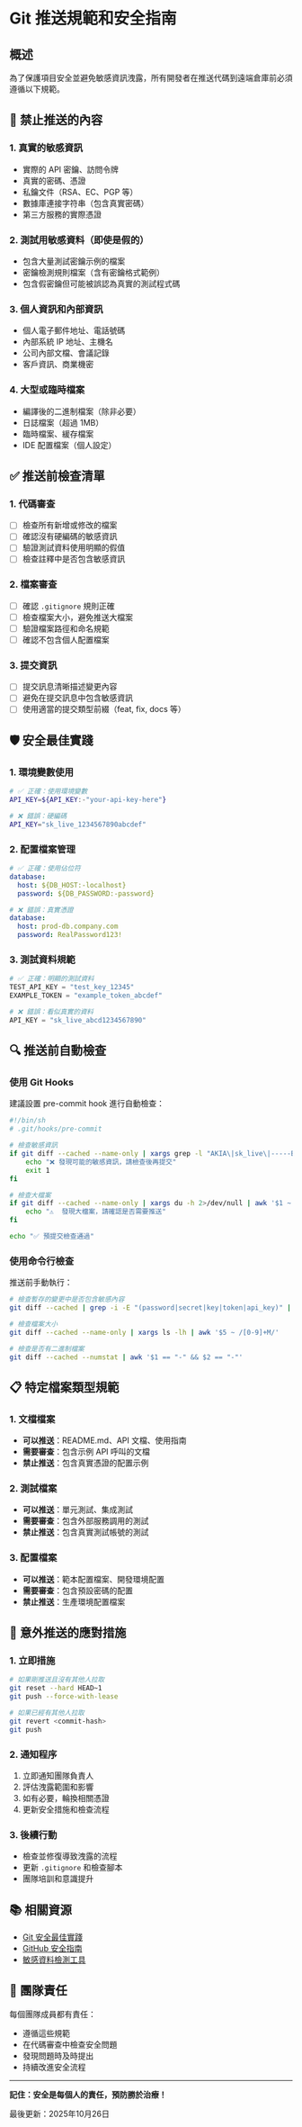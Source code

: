 # Git 推送規範和安全指南

## 概述

為了保護項目安全並避免敏感資訊洩露，所有開發者在推送代碼到遠端倉庫前必須遵循以下規範。

## 🚫 禁止推送的內容

### 1. 真實的敏感資訊
- 實際的 API 密鑰、訪問令牌
- 真實的密碼、憑證
- 私鑰文件（RSA、EC、PGP 等）
- 數據庫連接字符串（包含真實密碼）
- 第三方服務的實際憑證

### 2. 測試用敏感資料（即使是假的）
- 包含大量測試密鑰示例的檔案
- 密鑰檢測規則檔案（含有密鑰格式範例）
- 包含假密鑰但可能被誤認為真實的測試程式碼

### 3. 個人資訊和內部資訊
- 個人電子郵件地址、電話號碼
- 內部系統 IP 地址、主機名
- 公司內部文檔、會議記錄
- 客戶資訊、商業機密

### 4. 大型或臨時檔案
- 編譯後的二進制檔案（除非必要）
- 日誌檔案（超過 1MB）
- 臨時檔案、緩存檔案
- IDE 配置檔案（個人設定）

## ✅ 推送前檢查清單

### 1. 代碼審查
- [ ] 檢查所有新增或修改的檔案
- [ ] 確認沒有硬編碼的敏感資訊
- [ ] 驗證測試資料使用明顯的假值
- [ ] 檢查註釋中是否包含敏感資訊

### 2. 檔案審查
- [ ] 確認 `.gitignore` 規則正確
- [ ] 檢查檔案大小，避免推送大檔案
- [ ] 驗證檔案路徑和命名規範
- [ ] 確認不包含個人配置檔案

### 3. 提交資訊
- [ ] 提交訊息清晰描述變更內容
- [ ] 避免在提交訊息中包含敏感資訊
- [ ] 使用適當的提交類型前綴（feat, fix, docs 等）

## 🛡️ 安全最佳實踐

### 1. 環境變數使用
```bash
# ✅ 正確：使用環境變數
API_KEY=${API_KEY:-"your-api-key-here"}

# ❌ 錯誤：硬編碼
API_KEY="sk_live_1234567890abcdef"
```

### 2. 配置檔案管理
```yaml
# ✅ 正確：使用佔位符
database:
  host: ${DB_HOST:-localhost}
  password: ${DB_PASSWORD:-password}

# ❌ 錯誤：真實憑證
database:
  host: prod-db.company.com
  password: RealPassword123!
```

### 3. 測試資料規範
```python
# ✅ 正確：明顯的測試資料
TEST_API_KEY = "test_key_12345"
EXAMPLE_TOKEN = "example_token_abcdef"

# ❌ 錯誤：看似真實的資料
API_KEY = "sk_live_abcd1234567890"
```

## 🔍 推送前自動檢查

### 使用 Git Hooks
建議設置 pre-commit hook 進行自動檢查：

```bash
#!/bin/sh
# .git/hooks/pre-commit

# 檢查敏感資訊
if git diff --cached --name-only | xargs grep -l "AKIA\|sk_live\|-----BEGIN" 2>/dev/null; then
    echo "❌ 發現可能的敏感資訊，請檢查後再提交"
    exit 1
fi

# 檢查大檔案
if git diff --cached --name-only | xargs du -h 2>/dev/null | awk '$1 ~ /[0-9]+M/ {print $2}'; then
    echo "⚠️  發現大檔案，請確認是否需要推送"
fi

echo "✅ 預提交檢查通過"
```

### 使用命令行檢查
推送前手動執行：

```bash
# 檢查暫存的變更中是否包含敏感內容
git diff --cached | grep -i -E "(password|secret|key|token|api_key)" | head -5

# 檢查檔案大小
git diff --cached --name-only | xargs ls -lh | awk '$5 ~ /[0-9]+M/'

# 檢查是否有二進制檔案
git diff --cached --numstat | awk '$1 == "-" && $2 == "-"'
```

## 📋 特定檔案類型規範

### 1. 文檔檔案
- **可以推送**：README.md、API 文檔、使用指南
- **需要審查**：包含示例 API 呼叫的文檔
- **禁止推送**：包含真實憑證的配置示例

### 2. 測試檔案
- **可以推送**：單元測試、集成測試
- **需要審查**：包含外部服務調用的測試
- **禁止推送**：包含真實測試帳號的測試

### 3. 配置檔案
- **可以推送**：範本配置檔案、開發環境配置
- **需要審查**：包含預設密碼的配置
- **禁止推送**：生產環境配置檔案

## 🚨 意外推送的應對措施

### 1. 立即措施
```bash
# 如果剛推送且沒有其他人拉取
git reset --hard HEAD~1
git push --force-with-lease

# 如果已經有其他人拉取
git revert <commit-hash>
git push
```

### 2. 通知程序
1. 立即通知團隊負責人
2. 評估洩露範圍和影響
3. 如有必要，輪換相關憑證
4. 更新安全措施和檢查流程

### 3. 後續行動
- 檢查並修復導致洩露的流程
- 更新 `.gitignore` 和檢查腳本
- 團隊培訓和意識提升

## 📚 相關資源

- [Git 安全最佳實踐](https://git-scm.com/book/en/v2)
- [GitHub 安全指南](https://docs.github.com/en/code-security)
- [敏感資料檢測工具](https://github.com/trufflesecurity/trufflehog)

## 🤝 團隊責任

每個團隊成員都有責任：
- 遵循這些規範
- 在代碼審查中檢查安全問題
- 發現問題時及時提出
- 持續改進安全流程

---

**記住：安全是每個人的責任，預防勝於治療！**

最後更新：2025年10月26日